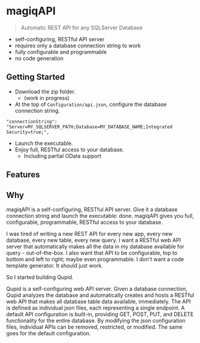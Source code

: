 # magiqAPI

> Automatic REST API for any SQLServer Database

- self-configuring, RESTful API server
- requires only a database connection string to work
- fully configurable and programmable
- no code generation



## Getting Started

- Download the zip folder.
	- (work in progress)
- At the top of `Configuration/api.json`, configure the database connection string.
```shell
"connectionString": "Server=MY_SQLSERVER_PATH;Database=MY_DATABASE_NAME;Integrated Security=true;",
```
- Launch the executable.
- Enjoy full, RESTful access to your database.
	- Including partial OData support


## Features





## Why



magiqAPI is a self-configuring, RESTful API server. Give it a database connection string and launch the executable: done. magiqAPI gives you full, configurable, programmable, RESTful access to your database. 


I was tired of writing a new REST API for every new app, every new database, every new table, every new query. 
I want a RESTful web API server that automatically makes all the data in my database available for query - out-of-the-box. 
I also want that API to be configurable, top to bottom and left to right; maybe even programmable. 
I don't want a code template generator. 
It should just work.

So I started building Qupid.  


Qupid is a self-configuring web API server. 
Given a database connection, Qupid analyzes the database and automatically creates and hosts a RESTful web API that makes all database table data available, immediately. The API is defined as individual json files, each representing a single endpoint. A default API configuration is built-in, providing GET, POST, PUT, and DELETE functionality for the entire database. By modifying the json configuration files, individual APIs can be removed, restricted, or modified. The same goes for the default configuration. 


